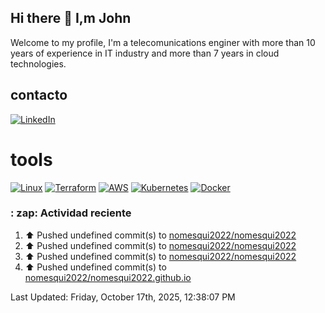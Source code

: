 ## Hi there 👋 I,m John

Welcome to my profile, I'm a telecomunications enginer with more than 10 years of experience in IT industry and more than 7 years in cloud technologies.

## contacto

[![LinkedIn](https://img.shields.io/badge/LinkedIn-john-alexander--0A66C2?style=for-the-badge&logo=linkedin&logoColor=white)](https://www.linkedin.com/in/john-alexander-nomesqui-aguirre-19ab09179/)

# tools

[![Linux](https://img.shields.io/badge/Linux-E74C3C?style=for-the-badge&logo=linux&logoColor=white)](https://es.wikipedia.org/wiki/Linux)
[![Terraform](https://img.shields.io/badge/Terraform-7B42BC?style=for-the-badge&logo=terraform&logoColor=white)](https://www.terraform.io/)
[![AWS](https://img.shields.io/badge/AWS-FF9900?style=for-the-badge&logo=amazon-aws&logoColor=white)](https://aws.amazon.com/)
[![Kubernetes](https://img.shields.io/badge/Kubernetes-326CE5?style=for-the-badge&logo=kubernetes&logoColor=white)](https://kubernetes.io/)
[![Docker](https://img.shields.io/badge/Docker-2496ED?style=for-the-badge&logo=docker&logoColor=white)](https://www.docker.com/)

###  : zap: Actividad reciente 
<!--RECENT_ACTIVITY:start-->
1. ⬆️ Pushed undefined commit(s) to [nomesqui2022/nomesqui2022](https://github.com/nomesqui2022/nomesqui2022)<br>
2. ⬆️ Pushed undefined commit(s) to [nomesqui2022/nomesqui2022](https://github.com/nomesqui2022/nomesqui2022)<br>
3. ⬆️ Pushed undefined commit(s) to [nomesqui2022/nomesqui2022](https://github.com/nomesqui2022/nomesqui2022)<br>
4. ⬆️ Pushed undefined commit(s) to [nomesqui2022/nomesqui2022.github.io](https://github.com/nomesqui2022/nomesqui2022.github.io)<br>
<!--RECENT_ACTIVITY:end-->
<!--RECENT_ACTIVITY:last_update-->
Last Updated: Friday, October 17th, 2025, 12:38:07 PM
<!--RECENT_ACTIVITY:last_update_end-->





